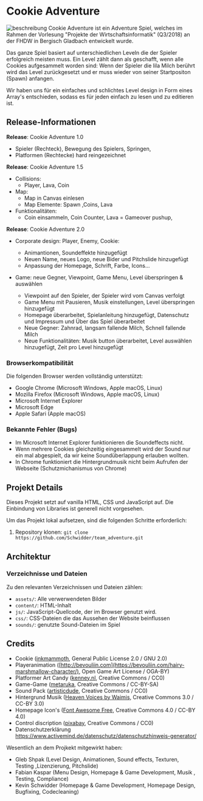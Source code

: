 # Cookie Adventure

![beschreibung](https://user-images.githubusercontent.com/41168148/45257800-36cdbd80-b3ac-11e8-8532-a484f25376a0.png "Beschreibung des Spiels")
Cookie Adventure ist ein Adventure Spiel, welches im Rahmen der Vorlesung "Projekte der Wirtschaftsinformatik" (Q3/2018) 
an der FHDW in Bergisch Gladbach entwickelt wurde.

Das ganze Spiel basiert auf unterschiedlichen Leveln die der Spieler erfolgreich meisten muss.
Ein Level zählt dann als geschafft, wenn alle Cookies aufgesammelt worden sind:
Wenn der Spieler die lila Milch berührt wird das Level zurückgesetzt und er muss wieder 
von seiner Startpositon (Spawn) anfangen.

Wir haben uns für ein einfaches und schlichtes Level design in Form eines Array's entschieden, 
sodass es für jeden einfach zu lesen und zu editieren ist.

## Release-Informationen
**Release**: Cookie Adventure 1.0
* Spieler (Rechteck), Bewegung des Spielers, Springen,
* Platformen (Rechtecke) hard reingezeichnet

**Release**: Cookie Adventure 1.5
* Collisions:
    * Player, Lava, Coin
* Map:
    * Map in Canvas einlesen
    * Map Elemente: Spawn ,Coins, Lava
* Funktionalitäten: 
    * Coin einsammeln, Coin Counter, Lava = Gameover pushup, 

**Release**: Cookie Adventure 2.0
* Corporate design: Player, Enemy, Cookie:
    * Animantionen, Soundeffekte hinzugefügt
    * Neuen Name, neues Logo, neue Bider und Pitchslide hinzugefügt
    * Anpassung der Homepage, Schrift, Farbe, Icons...

* Game: neue Gegner, Viewpoint, Game Menu, Level überspringen & auswählen
    * Viewpoint auf den Spieler, der Spieler wird vom Canvas verfolgt
    * Game Menu mit Pausieren, Musik einstellungen, Level überspringen hinzugefügt
    * Homepage überarbeitet, Spielanleitung hinzugefügt, Datenschutz und Impressum und Über das Spiel überarbeitet
    * Neue Gegner: Zahnrad, langsam fallende Milch, Schnell fallende Milch
    * Neue Funktionalitäten: Musik button überarbeitet, Level auswählen hinzugefügt, Zeit pro Level hinzugefügt

### Browserkompatibilität
Die folgenden Browser werden vollständig unterstützt:
* Google Chrome (Microsoft Windows, Apple macOS, Linux)
* Mozilla Firefox (Microsoft Windows, Apple macOS, Linux)
* Microsoft Internet Explorer
* Microsoft Edge
* Apple Safari (Apple macOS)

### Bekannte Fehler (Bugs)
* Im Microsoft Internet Explorer funktionieren die Soundeffects nicht.
* Wenn mehrere Cookies gleichzeitig eingesammelt wird der Sound nur ein mal abgespielt, da wir keine Soundüberlappung erlauben wollten.
* In Chrome funktioniert die Hintergrundmusik nicht beim Aufrufen der Webseite (Schutzmichanismus von Chrome)

## Projekt Details
Dieses Projekt setzt auf vanilla HTML, CSS und JavaScript auf.
Die Einbindung von Libraries ist generell nicht vorgesehen.

Um das Projekt lokal aufsetzen, sind die folgenden Schritte erforderlich:
1. Repository klonen: `git clone https://github.com/Schwidder/team_adventure.git`

## Architektur
### Verzeichnisse und Dateien
Zu den relevanten Verzeichnissen und Dateien zählen:
* `assets/`: Alle verwerwendeten Bilder
* `content/`: HTML-Inhalt
* `js/`: JavaScript-Quellcode, der im Browser genutzt wird.
* `css/`: CSS-Dateien die das Aussehen der Website beinflussen
* `sounds/`: genutzte Sound-Dateien im Spiel

## Credits

* Cookie ([inkmammoth](https://opengameart.org/content/pixel-art-food-pack-by-inkmammoth), General Public License 2.0 / GNU 2.0)
* Playeranimation ([http://bevouliin.com](https://bevouliin.com/hairy-marshmallow-character/), Open Game Art License / OGA-BY)
* Platformer Art Candy ([kenney.nl](https://kenney.nl/assets/platformer-art-candy), Creative Commons / CC0)
* Game-Game ([metaruka](https://opengameart.org/content/game-game), Creative Commons / CC-BY-SA)
* Sound Pack ([artisticdude](https://opengameart.org/content/rpg-sound-pack), Creative Commons / CC0)
* Hintergrund Musik ([Heaven Voices by Waimis](https://soundcloud.com/waimis), Creative Commons 3.0 / CC-BY 3.0)
* Homepage Icon's ([Font Awesome Free](https://fontawesome.com/free), Creative Commons 4.0 / CC-BY 4.0)
* Control discription ([pixabay](https://pixabay.com/de/tastatur-computer-einfache-pc-1293389/), Creative Commons / CC0) 
* Datenschutzerklärung https://www.activemind.de/datenschutz/datenschutzhinweis-generator/


Wesentlich an dem Projkekt mitgewirkt haben:
* Gleb Shpak (Level Design, Animationen, Sound effects, Texturen, Testing ,Lizenzierung, Pitchslide)
* Fabian Kaspar (Menu Design, Homepage & Game Development, Musik , Testing, Compliance)
* Kevin Schwidder (Homepage & Game Development, Homepage Design, Bugfixing, Codecleaning)
